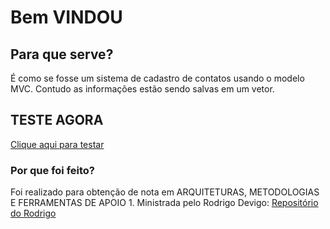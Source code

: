 # Bem VINDOU

## Para que serve?
É como se fosse um sistema de cadastro de contatos usando o modelo MVC. Contudo as informações estão sendo salvas em um vetor.

## TESTE AGORA
[Clique aqui para testar](https://nycolassf.github.io/Trabalho_Rodrigo/)

### Por que foi feito?
Foi realizado para obtenção de nota em ARQUITETURAS, METODOLOGIAS E FERRAMENTAS DE
APOIO 1.
Ministrada pelo Rodrigo Devigo: [Repositório do Rodrigo](https://github.com/rodrigodevigo)
